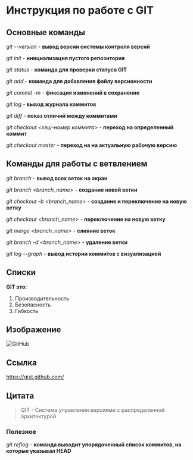 # Инструкция по работе с GIT

## Основные команды

*git --version* - **вывод версии системы контроля версий**

*git init* - **инициализация пустого репозитория**

*git status* - **команда для проверки статуса GIT**

*git add* - **команда для добавления файлу версионности**

*git commit -m <message>* - **фиксация изменений в сохранение**

*git log* - **вывод журнала коммитов**

*git diff* - **показ отличий между коммитами**

*git checkout <хэш-номер коммита>* - **переход на определенный коммит**

*git checkout master* - **переход на на актуальную рабочую версию**

## Команды для работы с ветвлением

*git branch* - **вывод всех веток на экран**

*git branch <branch_name>* - **создание новой ветки**

*git checkout -b <branch_name>* - **создание и переключение на новую ветку**

*git checkout <branch_name>* - **переключение на новую ветку**

*git merge <branch_name>* - **слияние веток**

*git branch -d <branch_name>* - **удаление ветки**

*git log --graph* - **вывод истории коммитов с визуализацией**

## Списки

**GIT это:**

1. Производительность
2. Безопасность
3. Гибкость
## Изображение

![GitHub](https://st4.depositphotos.com/18014766/28577/i/1600/depositphotos_285779578-stock-photo-github-with-abstract-technology-binary.jpg)

## Ссылка

<https://gist.github.com/>

## Цитата

> GIT - Cистема управления версиями с распределенной архитектурой.

### Полезное

*git reflog* - **команда выводит упорядоченный список коммитов, на которые указывал HEAD**
